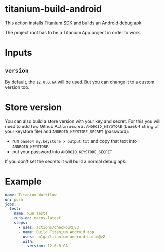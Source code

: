 # titanium-build-android

This action installs [Titanium SDK](https://titaniumsdk.com) and builds an Android debug apk.

The project root has to be a Titanium App project in order to work.

# Inputs

## `version`

By default, the `12.0.0.GA` will be used. But you can change it to a custom version too.

# Store version

You can also build a store version with your key and secret. For this you will need to add two Github Action secrets: `ANDROID_KEYSTORE` (base64 string of your keystore file) and `ANDROID_KEYSTORE_SECRET` (password):

* run `base64 my.keystore > output.txt` and copy that text into `ANDROID_KEYSTORE`.
* put your password into `ANDROID_KEYSTORE_SECRET`

If you don't set the secrets it will build a normal debug apk.

# Example

```yaml
name: Titanium Workflow
on: push
jobs:
  test:
    name: Run Tests
    runs-on: macos-latest
    steps:
      - uses: actions/checkout@v3
      - name: Build Titanium Android app
        uses:  m1ga/titanium-android-build@v2
        with:
          version: 12.0.0.GA
```

